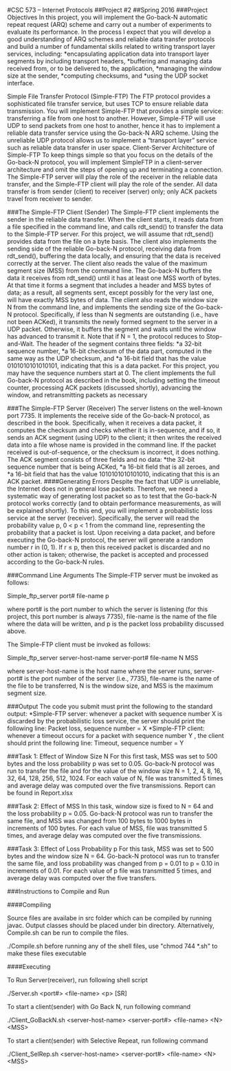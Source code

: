 
#CSC 573 – Internet Protocols
##Project #2
##Spring 2016
###Project Objectives
In this project, you will implement the Go-back-N automatic repeat request (ARQ) scheme and carry out a number
of experiments to evaluate its performance. In the process I expect that you will develop a good understanding of
ARQ schemes and reliable data transfer protocols and build a number of fundamental skills related to writing
transport layer services, including:
*encapsulating application data into transport layer segments by including transport headers,
*buffering and managing data received from, or to be delivered to, the application,
*managing the window size at the sender,
*computing checksums, and
*using the UDP socket interface.

Simple File Transfer Protocol (Simple-FTP)
The FTP protocol provides a sophisticated file transfer service, but uses TCP to ensure reliable data transmission.
You will implement Simple-FTP that provides a simple service: transferring a file from one host to another.
However, Simple-FTP will use UDP to send packets from one host to another, hence it has to implement a reliable
data transfer service using the Go-back-N ARQ scheme. Using the unreliable UDP protocol allows us to implement
a “transport layer” service such as reliable data transfer in user space.
Client-Server Architecture of Simple-FTP
To keep things simple so that you focus on the details of the Go-back-N protocol, you will implement SimpleFTP
in a client-server architecture and omit the steps of opening up and terminating a connection. The Simple-FTP
server will play the role of the receiver in the reliable data transfer, and the Simple-FTP client will play the role of
the sender. All data transfer is from sender (client) to receiver (server) only; only ACK packets travel from receiver
to sender.

###The Simple-FTP Client (Sender)
The Simple-FTP client implements the sender in the reliable data transfer. When the client starts, it reads data from a
file specified in the command line, and calls rdt_send() to transfer the data to the Simple-FTP server. For this
project, we will assume that rdt_send() provides data from the file on a byte basis. The client also implements the
sending side of the reliable Go-back-N protocol, receiving data from rdt_send(), buffering the data locally, and
ensuring that the data is received correctly at the server. The client also reads the value of the maximum segment
size (MSS) from the command line. The Go-back-N buffers the data it receives from rdt_send() until it has at
least one MSS worth of bytes. At that time it forms a segment that includes a header and MSS bytes of data; as a
result, all segments sent, except possibly for the very last one, will have exactly MSS bytes of data.
The client also reads the window size N from the command line, and implements the sending size of the Go-back-N
protocol. Specifically, if less than N segments are outstanding (i.e., have not been ACKed), it transmits the newly
formed segment to the server in a UDP packet. Otherwise, it buffers the segment and waits until the window has
advanced to transmit it. Note that if N = 1, the protocol reduces to Stop-and-Wait.
The header of the segment contains three fields:
*a 32-bit sequence number,
*a 16-bit checksum of the data part, computed in the same way as the UDP checksum, and
*a 16-bit field that has the value 0101010101010101, indicating that this is a data packet.
For this project, you may have the sequence numbers start at 0.
The client implements the full Go-back-N protocol as described in the book, including setting the timeout counter,
processing ACK packets (discussed shortly), advancing the window, and retransmitting packets as necessary 

###The Simple-FTP Server (Receiver)
The server listens on the well-known port 7735. It implements the receive side of the Go-back-N protocol, as
described in the book. Specifically, when it receives a data packet, it computes the checksum and checks whether it
is in-sequence, and if so, it sends an ACK segment (using UDP) to the client; it then writes the received data into a
file whose name is provided in the command line. If the packet received is out-of-sequence, or the checksum is
incorrect, it does nothing.
The ACK segment consists of three fields and no data:
*the 32-bit sequence number that is being ACKed,
*a 16-bit field that is all zeroes, and
*a 16-bit field that has the value 1010101010101010, indicating that this is an ACK packet.
####Generating Errors
Despite the fact that UDP is unreliable, the Internet does not in general lose packets. Therefore, we need a
systematic way of generating lost packet so as to test that the Go-back-N protocol works correctly (and to obtain
performance measurements, as will be explained shortly).
To this end, you will implement a probabilistic loss service at the server (receiver). Specifically, the server will read
the probability value p, 0 < p < 1 from the command line, representing the probability that a packet is lost. Upon
receiving a data packet, and before executing the Go-back-N protocol, the server will generate a random number r in
(0, 1). If r ≤ p, then this received packet is discarded and no other action is taken; otherwise, the packet is accepted
and processed according to the Go-back-N rules.

###Command Line Arguments
The Simple-FTP server must be invoked as follows:

Simple_ftp_server port# file-name p

where port# is the port number to which the server is listening (for this project, this port number is always 7735),
file-name is the name of the file where the data will be written, and p is the packet loss probability discussed
above.

The Simple-FTP client must be invoked as follows:

Simple_ftp_server server-host-name server-port# file-name N MSS

where server-host-name is the host name where the server runs, server-port# is the port number of the server
(i.e., 7735), file-name is the name of the file to be transferred, N is the window size, and MSS is the maximum
segment size.

###Output
The code you submit must print the following to the standard output:
*Simple-FTP server: whenever a packet with sequence number X is discarded by the probabilistic loss
service, the server should print the following line:
Packet loss, sequence number = X
*Simple-FTP client: whenever a timeout occurs for a packet with sequence number Y , the client should
print the following line:
Timeout, sequence number = Y 

###Task 1: Effect of Window Size N
For this first task, MSS was set to 500 bytes and the loss probability p was set to 0.05. 
Go-back-N protocol was run to transfer the file and for the value of the window size N = 1,
2, 4, 8, 16, 32, 64, 128, 256, 512, 1024.
For each value of N, file was transmitted 5 times and average delay was computed over
the five transmissions. Report can be found in Report.xlsx

###Task 2: Effect of MSS
In this task, window size is fixed to N = 64 and the loss probability p = 0.05. Go-back-N protocol was run to
transfer the same file, and MSS was changed from 100 bytes to 1000 bytes in increments of 100 bytes. For each value of
MSS, file was transmitted 5 times, and average delay was computed over the five transmissions.

###Task 3: Effect of Loss Probability p
For this task, MSS was set to 500 bytes and the window size N = 64. Go-back-N protocol was run to transfer the
same file, and loss probability was changed from p = 0.01 to p = 0.10 in increments of 0.01. For each value of p file was transmitted 5 times, and average delay was computed over the five transfers.

###Instructions to Compile and Run

####Compiling

Source files are availabe in src folder which can be compiled by running javac. Output classes should be placed under bin directory. Alternatively, Compile.sh can be run to compile the files.

./Compile.sh before running any of the shell files, use "chmod 744 *.sh" to make these files executable

####Executing

To Run Server(receiver), run following shell script

./Server.sh &lt;port#&gt; &lt;file-name&gt; &lt;p&gt; [SR]

To start a client(sender) with Go Back N, run following command

./Client_GoBackN.sh &lt;server-host-name&gt; &lt;server-port#&gt; &lt;file-name&gt; &lt;N&gt; &lt;MSS&gt;


To start a client(sender) with Selective Repeat, run following command

./Client_SelRep.sh &lt;server-host-name&gt; &lt;server-port#&gt; &lt;file-name&gt; &lt;N&gt; &lt;MSS&gt;